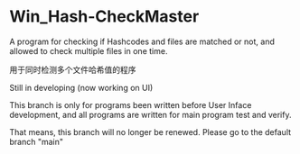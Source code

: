# Win_Hash-CheckMaster
A program for checking if Hashcodes and files are matched or not, and allowed to check multiple files in one time.

用于同时检测多个文件哈希值的程序

Still in developing (now working on UI)

This branch is only for programs been written before User Inface development, and all programs are written for main program test and verify.

That means, this branch will no longer be renewed. Please go to the default branch "main"
